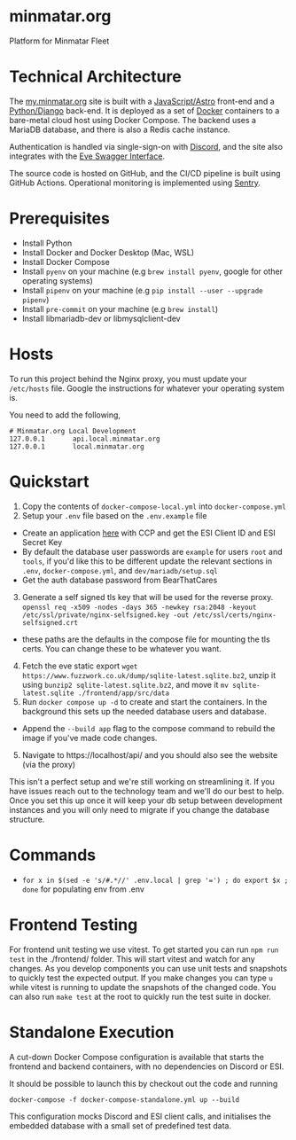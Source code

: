 # minmatar.org

Platform for Minmatar Fleet

# Technical Architecture

The [my.minmatar.org](https://my.minmatar.org/) site is built with a [JavaScript/Astro](https://astro.build/) front-end and a [Python/Django](https://www.djangoproject.com/) back-end. It is deployed as a set of [Docker](https://www.docker.com/) containers to a bare-metal cloud host using Docker Compose. The backend uses a MariaDB database, and there is also a Redis cache instance.

Authentication is handled via single-sign-on with [Discord](https://discord.com/), and the site also integrates with the [Eve Swagger Interface](https://esi.evetech.net/ui/#/).

The source code is hosted on GitHub, and the CI/CD pipeline is built using GitHub Actions. Operational monitoring is implemented using [Sentry](https://minmatar-fleet.sentry.io/).

# Prerequisites

- Install Python
- Install Docker and Docker Desktop (Mac, WSL)
- Install Docker Compose
- Install `pyenv` on your machine (e.g `brew install pyenv`, google for other operating systems)
- Install `pipenv` on your machine (e.g `pip install --user --upgrade pipenv`)
- Install `pre-commit` on your machine (e.g `brew install`)
- Install libmariadb-dev or libmysqlclient-dev

# Hosts

To run this project behind the Nginx proxy, you must update your `/etc/hosts` file. Google the instructions for whatever your operating system is.

You need to add the following,

```
# Minmatar.org Local Development
127.0.0.1       api.local.minmatar.org
127.0.0.1       local.minmatar.org
```

# Quickstart

1. Copy the contents of `docker-compose-local.yml` into `docker-compose.yml`
2. Setup your `.env` file based on the `.env.example` file

- Create an application [here](https://developers.eveonline.com/) with CCP and get the ESI Client ID and ESI Secret Key
- By default the database user passwords are `example` for users `root` and `tools`, if you'd like this to be different update the relevant sections in `.env`, `docker-compose.yml`, and `dev/mariadb/setup.sql`
- Get the auth database password from BearThatCares

3. Generate a self signed tls key that will be used for the reverse proxy. `openssl req -x509 -nodes -days 365 -newkey rsa:2048 -keyout /etc/ssl/private/nginx-selfsigned.key -out /etc/ssl/certs/nginx-selfsigned.crt`

- these paths are the defaults in the compose file for mounting the tls certs. You can change these to be whatever you want.

4. Fetch the eve static export `wget https://www.fuzzwork.co.uk/dump/sqlite-latest.sqlite.bz2`, unzip it using `bunzip2 sqlite-latest.sqlite.bz2`, and move it `mv sqlite-latest.sqlite ./frontend/app/src/data`
5. Run `docker compose up -d` to create and start the containers. In the background this sets up the needed database users and database.

- Append the `--build app` flag to the compose command to rebuild the image if you've made code changes.

5. Navigate to https://localhost/api/ and you should also see the website (via the proxy)

This isn't a perfect setup and we're still working on streamlining it. If you have issues reach out to the technology team and we'll do our best to help.
Once you set this up once it will keep your db setup between development instances and you will only need to migrate if you change the database structure.

# Commands

- `for x in $(sed -e 's/#.*//' .env.local | grep '=') ; do export $x ; done` for populating env from .env

# Frontend Testing

For frontend unit testing we use vitest. To get started you can run `npm run test` in the ./frontend/ folder. This will start vitest and watch for any changes.
As you develop components you can use unit tests and snapshots to quickly test the expected output. If you make changes you can type `u` while vitest is running
to update the snapshots of the changed code. You can also run `make test` at the root to quickly run the test suite in docker.

# Standalone Execution

A cut-down Docker Compose configuration is available that starts the frontend and backend containers, with no dependencies on Discord or ESI.

It should be possible to launch this by checkout out the code and running 

```
docker-compose -f docker-compose-standalone.yml up --build
```

This configuration mocks Discord and ESI client calls, and initialises the embedded database with a small set of predefined test data.